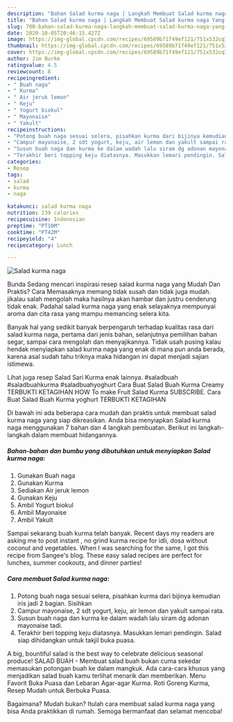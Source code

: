 ```yaml
---
description: "Bahan Salad kurma naga | Langkah Membuat Salad kurma naga Yang Enak Dan Lezat"
title: "Bahan Salad kurma naga | Langkah Membuat Salad kurma naga Yang Enak Dan Lezat"
slug: 700-bahan-salad-kurma-naga-langkah-membuat-salad-kurma-naga-yang-enak-dan-lezat
date: 2020-10-05T20:46:15.427Z
image: https://img-global.cpcdn.com/recipes/69589b71f49ef121/751x532cq70/salad-kurma-naga-foto-resep-utama.jpg
thumbnail: https://img-global.cpcdn.com/recipes/69589b71f49ef121/751x532cq70/salad-kurma-naga-foto-resep-utama.jpg
cover: https://img-global.cpcdn.com/recipes/69589b71f49ef121/751x532cq70/salad-kurma-naga-foto-resep-utama.jpg
author: Jim Burke
ratingvalue: 4.5
reviewcount: 8
recipeingredient:
- " Buah naga"
- " Kurma"
- " Air jeruk lemon"
- " Keju"
- " Yogurt biokul"
- " Mayonaise"
- " Yakult"
recipeinstructions:
- "Potong buah naga sesuai selera, pisahkan kurma dari bijinya kemudian iris jadi 2 bagian. Sisihkan"
- "Campur mayonaise, 2 sdt yogurt, keju, air lemon dan yakult sampai rata."
- "Susun buah naga dan kurma ke dalam wadah lalu siram dg adonan mayonaise tadi."
- "Terakhir beri topping keju diatasnya. Masukkan lemari pendingin. Salad siap dihidangkan untuk takjil buka puasa."
categories:
- Resep
tags:
- salad
- kurma
- naga

katakunci: salad kurma naga 
nutrition: 239 calories
recipecuisine: Indonesian
preptime: "PT10M"
cooktime: "PT42M"
recipeyield: "4"
recipecategory: Lunch

---
```



![Salad kurma naga](https://img-global.cpcdn.com/recipes/69589b71f49ef121/751x532cq70/salad-kurma-naga-foto-resep-utama.jpg)

Bunda Sedang mencari inspirasi resep salad kurma naga yang Mudah Dan Praktis? Cara Memasaknya memang tidak susah dan tidak juga mudah. jikalau salah mengolah maka hasilnya akan hambar dan justru cenderung tidak enak. Padahal salad kurma naga yang enak selayaknya mempunyai aroma dan cita rasa yang mampu memancing selera kita.

Banyak hal yang sedikit banyak berpengaruh terhadap kualitas rasa dari salad kurma naga, pertama dari jenis bahan, selanjutnya pemilihan bahan segar, sampai cara mengolah dan menyajikannya. Tidak usah pusing kalau hendak menyiapkan salad kurma naga yang enak di mana pun anda berada, karena asal sudah tahu triknya maka hidangan ini dapat menjadi sajian istimewa.

Lihat juga resep Salad Sari Kurma enak lainnya. #saladbuah #saladbuahkurma #saladbuahyoghurt Cara Buat Salad Buah Kurma Creamy TERBUKTI KETAGIHAN HOW To make Fruit Salad Kurma SUBSCRIBE. Cara Buat Salad Buah Kurma yoghurt TERBUKTI KETAGIHAN


Di bawah ini ada beberapa cara mudah dan praktis untuk membuat salad kurma naga yang siap dikreasikan. Anda bisa menyiapkan Salad kurma naga menggunakan 7 bahan dan 4 langkah pembuatan. Berikut ini langkah-langkah dalam membuat hidangannya.

<!--inarticleads1-->

##### Bahan-bahan dan bumbu yang dibutuhkan untuk menyiapkan Salad kurma naga:

1. Gunakan  Buah naga
1. Gunakan  Kurma
1. Sediakan  Air jeruk lemon
1. Gunakan  Keju
1. Ambil  Yogurt biokul
1. Ambil  Mayonaise
1. Ambil  Yakult


Sampai sekarang buah kurma telah banyak. Recent days my readers are asking me to post instant , no grind kurma recipe for idli, dosa without coconut and vegetables. When I was searching for the same, I got this recipe from Sangee&#39;s blog. These easy salad recipes are perfect for lunches, summer cookouts, and dinner parties! 

<!--inarticleads2-->

##### Cara membuat Salad kurma naga:

1. Potong buah naga sesuai selera, pisahkan kurma dari bijinya kemudian iris jadi 2 bagian. Sisihkan
1. Campur mayonaise, 2 sdt yogurt, keju, air lemon dan yakult sampai rata.
1. Susun buah naga dan kurma ke dalam wadah lalu siram dg adonan mayonaise tadi.
1. Terakhir beri topping keju diatasnya. Masukkan lemari pendingin. Salad siap dihidangkan untuk takjil buka puasa.


A big, bountiful salad is the best way to celebrate delicious seasonal produce! SALAD BUAH - Membuat salad buah bukan cuma sekedar memasukan potongan buah ke dalam mangkuk. Ada cara-cara khusus yang menjadikan salad buah kamu terlihat menarik dan memberikan. Menu Favorit Buka Puasa dan Lebaran Agar-agar Kurma. Roti Goreng Kurma, Resep Mudah untuk Berbuka Puasa. 

Bagaimana? Mudah bukan? Itulah cara membuat salad kurma naga yang bisa Anda praktikkan di rumah. Semoga bermanfaat dan selamat mencoba!
